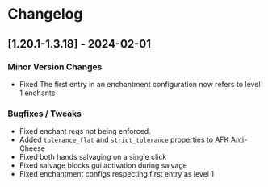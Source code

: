 # Changelog

## [1.20.1-1.3.18] - 2024-02-01
### Minor Version Changes
- Fixed The first entry in an enchantment configuration now refers to level 1 enchants
### Bugfixes / Tweaks
- Fixed enchant reqs not being enforced.
- Added `tolerance_flat` and `strict_tolerance` properties to AFK Anti-Cheese
- Fixed both hands salvaging on a single click
- Fixed salvage blocks gui activation during salvage
- Fixed enchantment configs respecting first entry as level 1